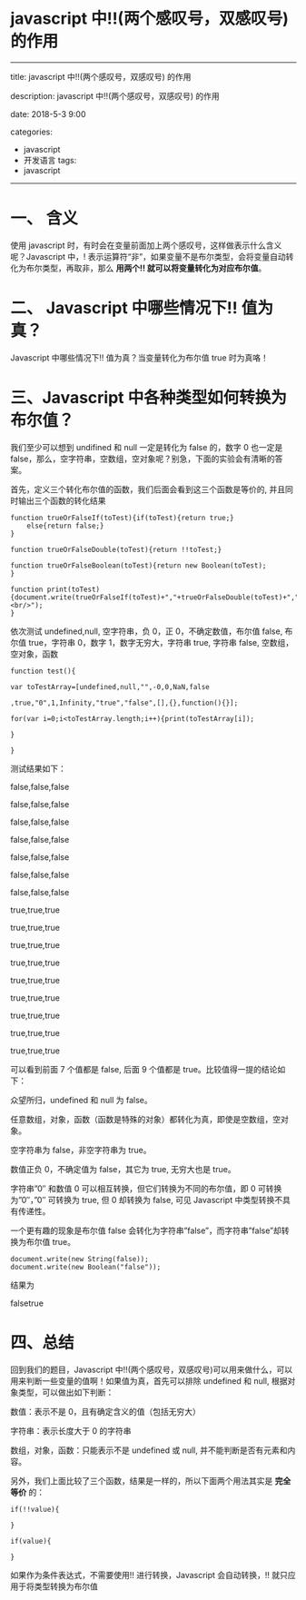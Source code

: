 # javascript 中!!(两个感叹号，双感叹号) 的作用

----

title: javascript 中!!(两个感叹号，双感叹号) 的作用

description: javascript 中!!(两个感叹号，双感叹号) 的作用

date: 2018-5-3 9:00

categories:

- javascript
- 开发语言
  tags:
- javascript

------

## 

# 一、 含义

使用 javascript 时，有时会在变量前面加上两个感叹号，这样做表示什么含义呢？Javascript 中，! 表示运算符“非”，如果变量不是布尔类型，会将变量自动转化为布尔类型，再取非，那么 **用两个!! 就可以将变量转化为对应布尔值**。

# 二、 Javascript 中哪些情况下!! 值为真？

Javascript 中哪些情况下!! 值为真？当变量转化为布尔值 true 时为真咯！

# 三、Javascript 中各种类型如何转换为布尔值？

我们至少可以想到 undifined 和 null 一定是转化为 false 的，数字 0 也一定是 false，那么，空字符串，空数组，空对象呢？别急，下面的实验会有清晰的答案。

首先，定义三个转化布尔值的函数，我们后面会看到这三个函数是等价的, 并且同时输出三个函数的转化结果

```
function trueOrFalseIf(toTest){if(toTest){return true;}
    else{return false;}
}

function trueOrFalseDouble(toTest){return !!toTest;}

function trueOrFalseBoolean(toTest){return new Boolean(toTest);
}

function print(toTest){document.write(trueOrFalseIf(toTest)+","+trueOrFalseDouble(toTest)+","+trueOrFalseBoolean(toTest)+"<br/>");
}
```

依次测试 undefined,null, 空字符串，负 0，正 0，不确定数值，布尔值 false, 布尔值 true，字符串 0，数字 1，数字无穷大，字符串 true, 字符串 false, 空数组，空对象，函数

```
function test(){

var toTestArray=[undefined,null,"",-0,0,NaN,false

,true,"0",1,Infinity,"true","false",[],{},function(){}];

for(var i=0;i<toTestArray.length;i++){print(toTestArray[i]);

}

}
```

测试结果如下：

false,false,false

false,false,false

false,false,false

false,false,false

false,false,false

false,false,false

false,false,false

true,true,true

true,true,true

true,true,true

true,true,true

true,true,true

true,true,true

true,true,true

true,true,true

true,true,true

可以看到前面 7 个值都是 false, 后面 9 个值都是 true。比较值得一提的结论如下：

众望所归，undefined 和 null 为 false。

任意数组，对象，函数（函数是特殊的对象）都转化为真，即使是空数组，空对象。

空字符串为 false，非空字符串为 true。

数值正负 0，不确定值为 false，其它为 true, 无穷大也是 true。

字符串”0″ 和数值 0 可以相互转换，但它们转换为不同的布尔值，即 0 可转换为”0″，”0″ 可转换为 true, 但 0 却转换为 false, 可见 Javascript 中类型转换不具有传递性。

一个更有趣的现象是布尔值 false 会转化为字符串”false”，而字符串”false”却转换为布尔值 true。

```
document.write(new String(false));
document.write(new Boolean("false"));
```

结果为

falsetrue

# 四、总结

回到我们的题目，Javascript 中!!(两个感叹号，双感叹号)可以用来做什么，可以用来判断一些变量的值啊！如果值为真，首先可以排除 undefined 和 null, 根据对象类型，可以做出如下判断：

数值：表示不是 0，且有确定含义的值（包括无穷大）

字符串：表示长度大于 0 的字符串

数组，对象，函数：只能表示不是 undefined 或 null, 并不能判断是否有元素和内容。

另外，我们上面比较了三个函数，结果是一样的，所以下面两个用法其实是 **完全等价** 的：

```
if(!!value){

}

if(value){

}
```

如果作为条件表达式，不需要使用!! 进行转换，Javascript 会自动转换，!! 就只应用于将类型转换为布尔值